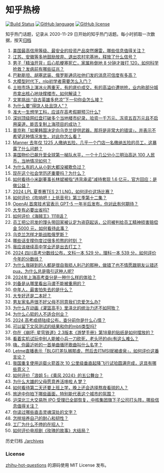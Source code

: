 # 知乎热榜
[![Build Status](https://github.com/ToWeLong/zhihu-hot-questions/workflows/CI/badge.svg)](https://github.com/ToWeLong/zhihu-hot-questions/actions)
[![GitHub language](https://img.shields.io/badge/language-golang-orange.svg)](https://golang.org/)
[![GitHub license](https://img.shields.io/github/license/ToWeLong/zhihu-hot-questions)](https://github.com/ToWeLong/zhihu-hot-questions/blob/main/LICENSE)

知乎热门话题，记录从 2020-11-29 日开始的知乎热门话题。每小时抓取一次数据，按天[归档](./archives)

<!-- BEGIN -->

1. [美国最高信用等级、最安全的投资产品突然爆雷，哪些信息值得关注？](https://www.zhihu.com/question/659657792)
1. [江苏、安徽等多地鼓励放弃、退出农村宅基地，释放了什么信号？](https://www.zhihu.com/question/659691993)
1. [男子「精油开背」后心肌梗塞死亡，家属称倒地 8 分钟才拨打 120，如何科学抢救？发病前有哪些征兆？](https://www.zhihu.com/question/659660052)
1. [巴勒斯坦、胡塞武装、俄罗斯通讯社他们发的消息可信度有多高？](https://www.zhihu.com/question/658701199)
1. [大模型时代下，nlp初学者需要怎么入门？](https://www.zhihu.com/question/595292943)
1. [土拍市场上演冰火两重天，有的底价成交，有的高溢价遭哄抢，业内称部分城市拿出核心地块撑楼市，如何解读？](https://www.zhihu.com/question/659619033)
1. [文笔挑战∶“自古英雄多悲凉”下一句你会怎么接？](https://www.zhihu.com/question/659580669)
1. [为什么要“得饶人处且饶人”？](https://www.zhihu.com/question/54330855)
1. [准大一生想学工科，应该在高考假期预习什么?](https://www.zhihu.com/question/658677129)
1. [深圳顶级网红盘打破多个当地楼市纪录，验资一千万元、冻资五百万元且不启用渠道，能否复制上海项目的成功？](https://www.zhihu.com/question/659619031)
1. [普京称「如果韩国决定向乌克兰提供武器，那将是非常大的错误」，并表示不希望这种情况发生，对此你怎么看？](https://www.zhihu.com/question/659504609)
1. [Manner 去年仅 1225 人缴纳五险，几乎一个门店一名缴纳五险的员工，这暴露了什么问题？](https://www.zhihu.com/question/659659241)
1. [美国物价已飙升至全球第一梯队水平，一个十几公分小三明治高达 100 人民币，当地情况如何？](https://www.zhihu.com/question/659552465)
1. [为什么有的人从小到大都没被欺负过？](https://www.zhihu.com/question/658966053)
1. [现在这个社会学历还重要吗？为什么？](https://www.zhihu.com/question/656417955)
1. [如何看待小米副董事长林斌被指“违背承诺”减持套现 1.6 亿元，官方回应：是做公益？](https://www.zhihu.com/question/659503232)
1. [2024 LPL 夏季赛TES 2:1 LNG，如何评价这场比赛？](https://www.zhihu.com/question/659685216)
1. [如何评价《吹响吧！上低音号》第三季第十二集？](https://www.zhihu.com/question/659690611)
1. [OpenAI 首席技术官表示 GPT-5 一年半后发布，你对此有何期待？](https://www.zhihu.com/question/659588555)
1. [大专有必要出省吗?](https://www.zhihu.com/question/659327500)
1. [如何评价《海贼王》1118话？](https://www.zhihu.com/question/659303124)
1. [员工把公司发的馒头带回家被认定为盗窃起诉，公司被判给员工精神损害赔偿金 5000 元，如何看待此事？](https://www.zhihu.com/question/659491429)
1. [乌克兰怎样才能战胜俄罗斯？](https://www.zhihu.com/question/658988229)
1. [哪些话支撑你度过很多煎熬的时刻 ？](https://www.zhihu.com/question/659603562)
1. [我应该继续高中学业还是出去打工？](https://www.zhihu.com/question/659594459)
1. [2024 四川高考分数线公布，文科一本 529 分，理科一本 539 分，如何评价今年的分数线？](https://www.zhihu.com/question/659678549)
1. [为什么我碰到的人都是很自我损人利己的那种，做错了也不情愿跟朋友认错还pua，为什么总是吸引这种人呢?](https://www.zhihu.com/question/659025805)
1. [2024年上海高考查分是一种什么样的体验？](https://www.zhihu.com/question/605814458)
1. [刘备是从哪里看出马谡不能被重用的？](https://www.zhihu.com/question/659056865)
1. [中年人，最害怕失去的是什么？](https://www.zhihu.com/question/659497903)
1. [大专好还是二本好？](https://www.zhihu.com/question/659325928)
1. [男友家名声很不好父母不同意我们恋爱怎么办?](https://www.zhihu.com/question/659419800)
1. [为什么在动画《灌篮高手》里泽北的统治力还不如阿牧？](https://www.zhihu.com/question/659288786)
1. [为什么心软的人不适合创业？](https://www.zhihu.com/question/657177717)
1. [2024 高考成绩陆续公布，查分前你是什么心情？](https://www.zhihu.com/question/659510528)
1. [可以留下文风测试的结果和你的mbti类型吗?](https://www.zhihu.com/question/659629776)
1. [你在《崩坏: 星穹铁道》2.3版本《游梦手册》第18章的贴纸是如何摆放的？](https://www.zhihu.com/question/659446061)
1. [看着实机试玩中别人能被小兵一刀砍死，老头环的dlc有这么难么？](https://www.zhihu.com/question/659334412)
1. [嗨，你最近听的一首单曲循环歌曲叫什么名字？](https://www.zhihu.com/question/657921930)
1. [Letme直播表示「BLG打差队搁那虐，然后去打MSI就被虐泉」，如何评价这番言论？](https://www.zhihu.com/question/659663497)
1. [我国重复使用运载火箭首次 10 公里级垂直起降飞行试验圆满完成，这具有哪些意义？](https://www.zhihu.com/question/659669205)
1. [如何评价「浪姐 5」《乘风 2024》的五公舞台？](https://www.zhihu.com/question/659495486)
1. [为什么大雄的父母愿意养活哆啦 A 梦？](https://www.zhihu.com/question/545685021)
1. [如何看待第二天还要上班上学，晚上还会选择熬夜看球的人？](https://www.zhihu.com/question/659690827)
1. [旅途中你拍下哪些画面，特别能代表这个城市的氛围？](https://www.zhihu.com/question/659403545)
1. [沪深北三大交易所 IPO 受理已全部恢复，中核集团旗下子公司打头阵，哪些信息值得关注？](https://www.zhihu.com/question/659612013)
1. [你读过哪些直击灵魂深处的文字？](https://www.zhihu.com/question/652567900)
1. [怎样培养自己的耐心和韧性？](https://www.zhihu.com/question/659344772)
1. [工厂为什么不停的在招人？](https://www.zhihu.com/question/358810424)
1. [如何评价电视剧《玫瑰的故事》大结局？](https://www.zhihu.com/question/659606300)

<!-- END -->

历史归档 [./archives](./archives)


### License
[zhihu-hot-questions](https://github.com/towelong/zhihu-hot-questions) 的源码使用 MIT License 发布。